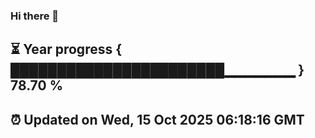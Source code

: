 ### Hi there 👋
⏳ Year progress { ███████████████████████▁▁▁▁▁▁▁ } 78.70 %
---
⏰ Updated on Wed, 15 Oct 2025 06:18:16 GMT
---
